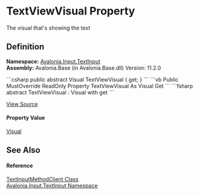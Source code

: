 # TextViewVisual Property


The visual that's showing the text



## Definition
**Namespace:** <a href="N_Avalonia_Input_TextInput">Avalonia.Input.TextInput</a>  
**Assembly:** Avalonia.Base (in Avalonia.Base.dll) Version: 11.2.0

<Tabs groupId="api-code-preview">
<TabItem value="csharp" label="C#">
```csharp
public abstract Visual TextViewVisual { get; }
```
</TabItem>
<TabItem value="vb" label="VB">
```vb
Public MustOverride ReadOnly Property TextViewVisual As Visual
	Get
```
</TabItem>
<TabItem value="fsharp" label="F#">
```fsharp
abstract TextViewVisual : Visual with get
```
</TabItem>
</Tabs>



<a href="https://github.com/AvaloniaUI/Avalonia/tree/master/src/Avalonia.Base/Input/TextInput/TextInputMethodClient.cs" title="View the source code">View Source</a>



#### Property Value
<a href="T_Avalonia_Visual">Visual</a>

## See Also


#### Reference
<a href="T_Avalonia_Input_TextInput_TextInputMethodClient">TextInputMethodClient Class</a>  
<a href="N_Avalonia_Input_TextInput">Avalonia.Input.TextInput Namespace</a>  

